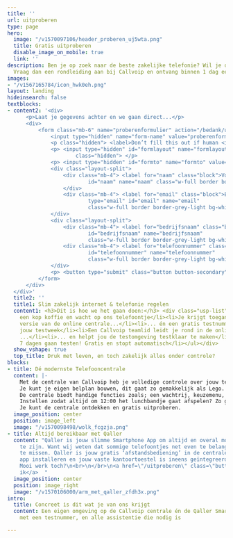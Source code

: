 ```yaml
---
title: ''
url: uitproberen
type: page
hero:
  image: "/v1570097106/header_proberen_uj5wta.png"
  title: Gratis uitproberen
  disable_image_on_mobile: true
  link: ''
description: Ben je op zoek naar de beste zakelijke telefonie? Wil je dit gratis uitproberen?
  Vraag dan een rondleiding aan bij Callvoip en ontvang binnen 1 dag een uitnodiging.
images:
- "/v1567165784/icon_hwk0eh.png"
layout: landing
hideinsearch: false
textblocks:
- content2: '<div>
      <p>Laat je gegevens achter en we gaan direct...</p>
      <div>
          <form class="mb-6" name="proberenformulier" action="/bedank/uitproberen/" accept-charset="UTF-8" method="POST" data-netlify="true">
              <input type="hidden" name="form-name" value="proberenformulier" />
              <p class="hidden"> <label>Don’t fill this out if human <input name="bot-field"> </label> </p>
              <p> <input type="hidden" id="formlayout" name="formlayout" value="d-5f1602c68c8a42919ddf340e285386e3"
                      class="hidden"> </p>
              <p> <input type="hidden" id="formto" name="formto" value="aanvraag" class="hidden"> </p>
              <div class="layout-split">
                  <div class="mb-4"> <label for="naam" class="block">Voor- en achternaam</label> <input type="text"
                          id="naam" name="naam" class="w-full border border-grey-light bg-white px-3 py-2 text-base">
                  </div>
                  <div class="mb-4"> <label for="email" class="block">Email <span class="text-red">*</span></label> <input
                          type="email" id="email" name="email"
                          class="w-full border border-grey-light bg-white px-3 py-2 text-base" required=""> </div>
              </div>
              <div class="layout-split">
                  <div class="mb-4"> <label for="bedrijfsnaam" class="block">Bedrijfsnaam</label> <input type="text"
                          id="bedrijfsnaam" name="bedrijfsnaam"
                          class="w-full border border-grey-light bg-white px-3 py-2 text-base"> </div>
                  <div class="mb-4"> <label for="telefoonnummer" class="block">Telefoonnummer</label> <input type="text"
                          id="telefoonnummer" name="telefoonnummer"
                          class="w-full border border-grey-light bg-white px-3 py-2 text-base"> </div>
              </div>
              <p> <button type="submit" class="button button-secondary">Aan de slag</button> </p>
          </form>
      </div>
  </div>'
  title2: ''
  title1: Slim zakelijk internet & telefonie regelen
  content1: <h3>Dit is hoe we het gaan doen:</h3> <div class="usp-list"><ul><li>Pak
    een kop koffie en wacht op ons telefoontje</li><li>Je krijgt toegang tot de volledige
    versie van de online centrale...</li><li>... én een gratis testnummer gedurende
    jouw testweek</li><li>Een Callvoip teamlid leidt je rond in de online centrale
    ...</li><li>... en helpt jou de testomgeving testklaar te maken</li><li>Jij kunt
    7 dagen gaan testen! Gratis en stopt automatisch</li></ul></div>
  show_vshape: true
  top_title: Druk met leven, en toch zakelijk alles onder controle?
blocks:
- title: Dé modernste Telefooncentrale
  content: |-
    Met de centrale van Callvoip heb je volledige controle over jouw telefonie.
    Je kunt je eigen belplan bouwen, dit gaat zo gemakkelijk als Lego.
    De centrale biedt handige functies zoals; een wachtrij, keuzemenu, tijdscondities en nog veel meer professionele functionaliteiten.
    Instellen zodat altijd om 12:00 het lunchbandje gaat afspelen? Zo geregeld!
    Je kunt de centrale ontdekken en gratis uitproberen.
  image_position: center
  position: image_left
  image: "/v1570098498/wolk_fcgzja.png"
- title: Altijd bereikbaar met Qaller
  content: "Qaller is jouw slimme Smartphone App om altijd en overal mobiel bereikbaar
    te zijn. Want wij weten dat sommige telefoontjes net even te belangrijk zijn om
    te missen. Qaller is jouw gratis ‘afstandsbediening’ in de centrale. Enkel de
    app installeren en jouw vaste kantoortoestel is ineens geïntegreerd met je smartphone.
    Mooi werk toch?\n<br>\n</br>\n<a href=\"/uitproberen\" class=\"button\">Dit wil
    ik</a>  "
  image_position: center
  position: image_right
  image: "/v1570106000/arm_met_qaller_zfdh3x.png"
intro:
  title: Concreet is dit wat je van ons krijgt
  content: Een eigen omgeving op de Callvoip centrale én de Qaller Smartphone App
    met een testnummer, en alle assistentie die nodig is

---
```

